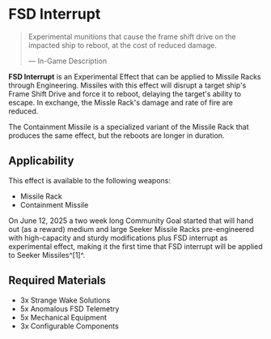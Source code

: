 # FSD Interrupt
> 
> 
> Experimental munitions that cause the frame shift drive on the impacted ship to reboot, at the cost of reduced damage.
> 
> 
> — In-Game Description
> 

**FSD Interrupt** is an Experimental Effect that can be applied to Missile Racks through Engineering. Missiles with this effect will disrupt a target ship's Frame Shift Drive and force it to reboot, delaying the target's ability to escape.  In exchange, the Missle Rack's damage and rate of fire are reduced.

The Containment Missile is a specialized variant of the Missile Rack that produces the same effect, but the reboots are longer in duration.

## Applicability

This effect is available to the following weapons:

- Missile Rack
- Containment Missile

On June 12, 2025 a two week long Community Goal started that will hand out (as a reward) medium and large Seeker Missile Racks pre-engineered with high-capacity and sturdy modifications plus FSD interrupt as experimental effect, making it the first time that FSD interrupt will be applied to Seeker Missiles^[1]^.

## Required Materials

- 3x Strange Wake Solutions
- 5x Anomalous FSD Telemetry
- 5x Mechanical Equipment
- 3x Configurable Components